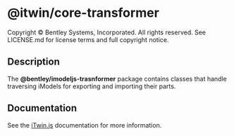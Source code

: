 # @itwin/core-transformer

Copyright © Bentley Systems, Incorporated. All rights reserved. See LICENSE.md for license terms and full copyright notice.

## Description

The __@bentley/imodeljs-trasnformer__ package contains classes that handle traversing iModels for exporting and importing their parts.

## Documentation

See the [iTwin.js](https://www.itwinjs.org) documentation for more information.

